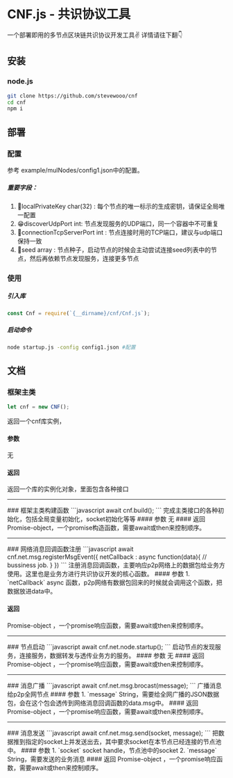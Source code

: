 # CNF.js - 共识协议工具
一个部署即用的多节点区块链共识协议开发工具✌️
详情请往下翻👇
## 安装
### node.js
```bash
git clone https://github.com/stevewooo/cnf
cd cnf
npm i
```
## 部署
### 配置
参考 example/mulNodes/config1.json中的配置。
##### 重要字段：
1. 🔑localPrivateKey char(32) : 每个节点的唯一标示的生成密钥，请保证全局唯一配置
2. 😁discoverUdpPort int: 节点发现服务的UDP端口，同一个容器中不可重复
3. 🔗connectionTcpServerPort int : 节点连接时用的TCP端口，建议与udp端口保持一致
4. 🌲seed array : 节点种子，启动节点的时候会主动尝试连接seed列表中的节点，然后再依赖节点发现服务，连接更多节点

### 使用
##### 引入库
```javascript
const Cnf = require(`{__dirname}/cnf/Cnf.js`);
```
##### 启动命令
```bash
node startup.js -config config1.json #配置
```

## 文档
### 框架主类
```javascript
let cnf = new CNF();
```
返回一个cnf库实例，
#### 参数
无
#### 返回
返回一个库的实例化对象，里面包含各种接口
<hr />
### 框架主类构建函数
```javascript
await cnf.build();
```
完成主类接口的各种初始化，包括全局变量初始化，socket初始化等等
#### 参数
无
#### 返回
Promise-object，一个promise构造函数，需要await或then来控制顺序。
<hr />
### 网络消息回调函数注册
```javascript
await cnf.net.msg.registerMsgEvent({
        netCallback : async function(data){
            // bussiness job.
        }
    })
```
注册消息回调函数，主要响应p2p网络上的数据包给业务方使用。这里也是业务方进行共识协议开发的核心函数。
#### 参数
1. `netCallback` async 函数，p2p网络有数据包回来的时候就会调用这个函数，把数据放进data中。

#### 返回
Promise-object ，一个promise响应函数，需要await或then来控制顺序。
<hr />
### 节点启动
```javascript
await cnf.net.node.startup();
```
启动节点的发现服务，连接服务，数据转发与透传业务方的服务。
#### 参数
无
#### 返回
Promise-object ，一个promise响应函数，需要await或then来控制顺序。
<hr />
### 消息广播
```javascript
await cnf.net.msg.brocast(message);
```
广播消息给p2p全网节点
#### 参数
1. `message` String，需要给全网广播的JSON数据包，会在这个包会透传到网络消息回调函数的data.msg中。
#### 返回
Promise-object ，一个promise响应函数，需要await或then来控制顺序。
<hr />
### 消息发送
```javascript
await cnf.net.msg.send(socket, message);
```
把数据推到指定的socket上并发送出去，其中要求socket在本节点已经连接的节点池中。
#### 参数
1. `socket`  socket handle，节点池中的socket
2. `message` String，需要发送的业务消息
#### 返回
Promise-object ，一个promise响应函数，需要await或then来控制顺序。